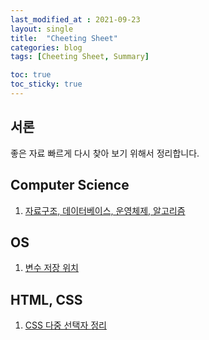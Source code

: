 ```yaml
---
last_modified_at : 2021-09-23
layout: single
title:  "Cheeting Sheet"
categories: blog
tags: [Cheeting Sheet, Summary]

toc: true
toc_sticky: true
---
```

## 서론
좋은 자료 빠르게 다시 찾아 보기 위해서 정리합니다.

## Computer Science
1. <a href='https://gmlwjd9405.github.io/tags.html#%EB%A9%B4%EC%A0%91'>자료구조, 데이터베이스, 운영체제, 알고리즘</a>

## OS
1. <a href='https://iamnotokay.tistory.com/57'>변수 저장 위치</a>

## HTML, CSS
1. <a href='https://m.blog.naver.com/PostView.naver?isHttpsRedirect=true&blogId=shinekjm&logNo=221618781015'>CSS 다중 선택자 정리</a>